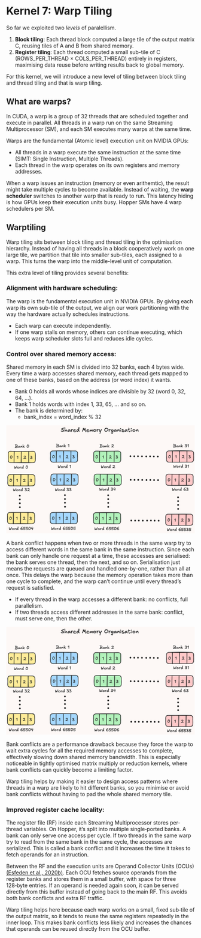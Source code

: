 # Kernel 7: Warp Tiling

So far we exploited two *levels* of paralellism. 

1. **Block tiling**: Each thread block computed a large tile of the output matrix C, reusing tiles of A and B from shared memory.
2. **Register tiling**: Each thread computed a small sub-tile of C (ROWS_PER_THREAD × COLS_PER_THREAD) entirely in registers, maximising data reuse before writing results back to
   global memory.

For this kernel, we will introduce a new level of tiling between block tiling and thread tiling and that is warp tiling.

## What are warps? 

In CUDA, a warp is a group of 32 threads that are scheduled together and execute in parallel.
All threads in a warp run on the same Streaming Multiprocessor (SM), and each SM executes many warps at the same time.

Warps are the fundamental (Atomic level) execution unit on NVIDIA GPUs:
-	All threads in a warp execute the same instruction at the same time (SIMT: Single Instruction, Multiple Threads).
- Each thread in the warp operates on its own registers and memory addresses.

When a warp issues an instruction (memory or even arithemtic), the result might take multiple cycles to become available. Instead of waiting, the **warp scheduler** switches to another warp that is ready to run. This latency hiding is how GPUs keep their execution units busy. Hopper 
SMs have 4 warp schedulers per SM.

## Warptiling

Warp tiling sits between block tiling and thread tiling in the optimisation hierarchy. Instead of having all threads in a block cooperatively work on one large tile, we partition that 
tile into smaller sub-tiles, each assigned to a warp. This turns the warp into the middle-level unit of computation.

This extra level of tiling provides several benefits:

### Alignment with hardware scheduling:
   
The warp is the fundamental execution unit in NVIDIA GPUs. By giving each warp its own sub-tile of the output, we align our work partitioning
with the way the hardware actually schedules instructions.

  - Each warp can execute independently.
  - If one warp stalls on memory, others can continue executing, which keeps warp scheduler slots full and reduces idle cycles.
  
### Control over shared memory access:

Shared memory in each SM is divided into 32 banks, each 4 bytes wide. Every time a warp accesses shared memory, each thread gets mapped to one of these banks, based on the address (or word index) it wants.

- Bank 0 holds all words whose indices are divisible by 32 (word 0, 32, 64, …).
- Bank 1 holds words with index 1, 33, 65, … and so on.
- The bank is determined by:
   - bank_index = word_index % 32

![Bank Organisation](../figures/BanksOrg.excalidraw.png)

A bank conflict happens when two or more threads in the same warp try to access different words in the same bank in the same instruction. Since each bank can only handle one request at a time, these accesses are serialised: the bank serves one thread, then the next, and so on.
Serialisation just means the requests are queued and handled one-by-one, rather than all at once. This delays the warp because the memory operation takes more than one cycle to complete, and the warp can’t continue until every thread’s request is satisfied.

- If every thread in the warp accesses a different bank: no conflicts, full parallelism.
- If two threads access different addresses in the same bank: conflict, must serve one, then the other.

![Bank Conflicts](../figures/BanksOrg.excalidraw.png)

Bank conflicts are a performance drawback because they force the warp to wait extra cycles for all the required memory accesses to complete, effectively slowing down shared memory bandwidth. This is especially noticeable in tightly optimised matrix multiply or reduction kernels, where bank conflicts can quickly become a limiting factor.

Warp tiling helps by making it easier to design access patterns where threads in a warp are likely to hit different banks, so you minimise or avoid bank conflicts without having to pad the whole shared memory tile.

### Improved register cache locality:
   
The register file (RF) inside each Streaming Multiprocessor stores per-thread variables. On Hopper, it’s split into multiple single‑ported banks.
A bank can only serve one access per cycle. If two threads in the same warp try to read from the same bank in the same cycle, the accesses are 
serialized. This is called a bank conflict and it increases the time it takes to fetch operands for an instruction.

Between the RF and the execution units are Operand Collector Units (OCUs) [(Esfeden et al., 2020b)](https://microarch.org/micro53/papers/738300a996.pdf).
Each OCU fetches source operands from the register banks and stores them in a small buffer, with space for three 128‑byte entries. If an operand is 
needed again soon, it can be served directly from this buffer instead of going back to the main RF. This avoids both bank conflicts and extra RF traffic.

Warp tiling helps here because each warp works on a small, fixed sub‑tile of the output matrix, so it tends to reuse the same registers repeatedly 
in the inner loop. This makes bank conflicts less likely and increases the chances that operands can be reused directly from the OCU buffer.


